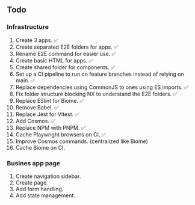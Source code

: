 ## Todo

### Infrastructure

1. Create 3 apps. ✅
1. Create separated E2E folders for apps. ✅
1. Rename E2E command for easier use. ✅
1. Create basic HTML for apps. ✅
1. Create shared folder for components. ✅
1. Set up a CI pipeline to run on feature branches instead of relying on main. ✅
1. Replace dependencies using CommonJS to ones using ES imports. ✅
1. Fix folder structure blocking NX to understand the E2E folders. ✅
1. Replace ESlint for Biome. ✅
1. Remove Babel. ✅
1. Replace Jest for Vitest. ✅
1. Add Cosmos. ✅
1. Replace NPM with PNPM. ✅
1. Cache Playwright browsers on CI. ✅
1. Improve Cosmos commands. (centralized like Biome)
1. Cache Biome on CI.

### Busines app page

1. Create navigation sidebar.
1. Create page.
1. Add form handling.
1. Add state management.
